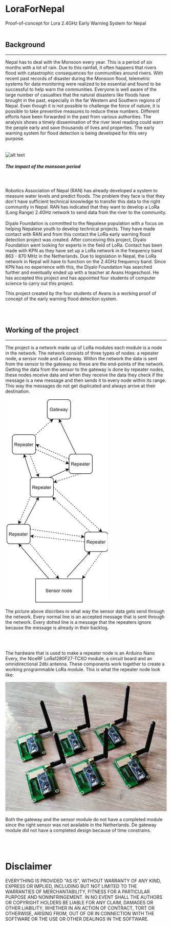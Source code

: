 # LoraForNepal
Proof-of-concept for Lora 2.4GHz Early Warning System for Nepal
<br>
<br>

## Background
---

Nepal has to deal with the Monsoon every year. This is a period of six months with a lot of rain. Due to this rainfall, it often happens that rivers flood with catastrophic consequences for communities around rivers. With recent past records of disaster during the Monsoon flood, telemetric systems for data monitoring were realized to be essential and found to be successful to help warn the communities. Everyone is well aware of the large number of casualties that the natural disasters like floods have brought in the past, especially in the far Western and Southern regions of Nepal. Even though it is not possible to challenge the force of nature, it is possible to take preventive measures to reduce these numbers. Different efforts have been forwarded in the past from various authorities. The analysis shows a timely dissemination of the river level reading could warn the people early and save thousands of lives and properties. The early warning system for flood detection is being developed for this very purpose. 
<br>
<br>
<br>
![alt text](https://static.dw.com/image/49578114_401.jpg "Monsoon Period")

##### The impact of the monsoon period
<br>
<br>
Robotics Association of Nepal (RAN) has already developed a system to measure water levels and predict floods. The problem they face is that they don't have sufficient technical knowledge to transfer this data to the right community in Nepal. RAN has indicated that they want to develop a LoRa (Long Range) 2.4GHz network to send data from the river to the community. 
<br>
<br>
Diyalo Foundation is committed to the Nepalese population with a focus on helping Nepalese youth to develop technical projects. They have made contact with RAN and from this contact the LoRa early warning flood detection project was created. After conceiving this project, Diyalo Foundation went looking for experts in the field of LoRa. Contact has been made with KPN as they have set up a LoRa network in the frequency band 863 - 870 MHz in the Netherlands. Due to legislation in Nepal, the LoRa network in Nepal will have to function on the 2.4GHz frequency band. Since KPN has no experience with this, the Diyalo Foundation has searched further and eventually ended up with a teacher at Avans Hogeschool. He has accepted this project and has appointed four students of computer science to carry out this project.

This project created by the four students of Avans is a working proof of concept of the early warning flood detection system.  

<br>
<br>

## Working of the project
----

The project is a network made up of LoRa modules each module is a node in the network. The network consists of three types of nodes: a repeater node, a sensor node and a Gateway. Within the network the data is sent from the sensor to the gateway so these are the end-points of the network. Getting the data from the sensor to the gateway is done by repeater nodes, these nodes receive data and when they receive the data they check if the message is a new message and then sends it to every node within its range. This way the messages do not get duplicated and always arrive at their destination. 

![alt text](./images/Network.png "Network") 

The picture above discribes in what way the sensor data gets send through the network. Every normal line is an accepted message that is sent through the network. Every dotted line is a message that the repeaters ignore because the message is already in their backlog.

<br>
<br>

The hardware that is used to make a repeater node is an Arduino Nano Every, the NiceRF LoRa1280F27-TCXO module, a circuit board and an omnidirectional 2dbi antenna. These components work together to create a working programmable LoRa module. This is what the repeater node look like:

![alt text](./images/IMG_20210614_160015_2.jpg "Network") 


Both the gateway and the sensor module do not have a completed module since the right sensor was not available in the Netherlands. De gateway module did not have a completed design because of time constrains.


<br>
<br>


# Disclaimer

EVERYTHING IS PROVIDED "AS IS", WITHOUT WARRANTY OF ANY KIND, EXPRESS OR
IMPLIED, INCLUDING BUT NOT LIMITED TO THE WARRANTIES OF MERCHANTABILITY,
FITNESS FOR A PARTICULAR PURPOSE AND NONINFRINGEMENT. IN NO EVENT SHALL THE
AUTHORS OR COPYRIGHT HOLDERS BE LIABLE FOR ANY CLAIM, DAMAGES OR OTHER
LIABILITY, WHETHER IN AN ACTION OF CONTRACT, TORT OR OTHERWISE, ARISING FROM,
OUT OF OR IN CONNECTION WITH THE SOFTWARE OR THE USE OR OTHER DEALINGS IN THE
SOFTWARE.
